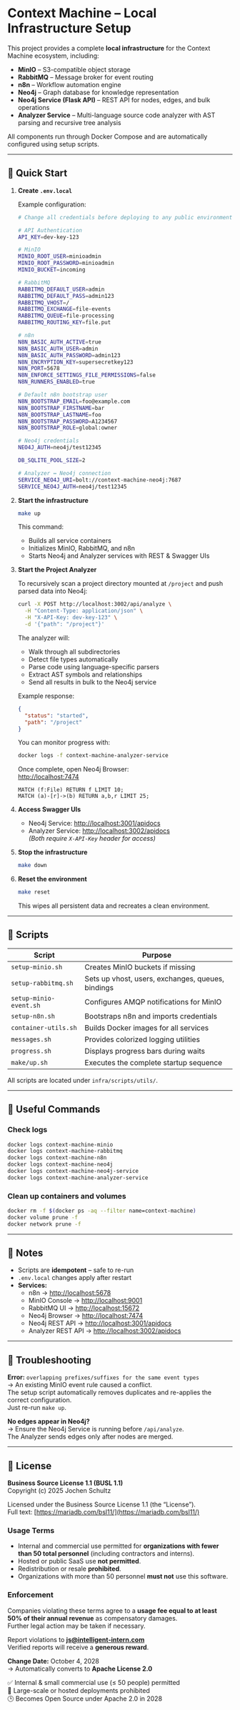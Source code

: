 # Context Machine – Local Infrastructure Setup

This project provides a complete **local infrastructure** for the Context Machine ecosystem, including:

- **MinIO** – S3-compatible object storage  
- **RabbitMQ** – Message broker for event routing  
- **n8n** – Workflow automation engine  
- **Neo4j** – Graph database for knowledge representation  
- **Neo4j Service (Flask API)** – REST API for nodes, edges, and bulk operations  
- **Analyzer Service** – Multi-language source code analyzer with AST parsing and recursive tree analysis  

All components run through Docker Compose and are automatically configured using setup scripts.

---

## 🚀 Quick Start

1. **Create `.env.local`**

   Example configuration:

   ~~~bash
   # Change all credentials before deploying to any public environment

   # API Authentication
   API_KEY=dev-key-123 

   # MinIO
   MINIO_ROOT_USER=minioadmin
   MINIO_ROOT_PASSWORD=minioadmin
   MINIO_BUCKET=incoming

   # RabbitMQ
   RABBITMQ_DEFAULT_USER=admin
   RABBITMQ_DEFAULT_PASS=admin123
   RABBITMQ_VHOST=/
   RABBITMQ_EXCHANGE=file-events
   RABBITMQ_QUEUE=file-processing
   RABBITMQ_ROUTING_KEY=file.put

   # n8n
   N8N_BASIC_AUTH_ACTIVE=true
   N8N_BASIC_AUTH_USER=admin
   N8N_BASIC_AUTH_PASSWORD=admin123
   N8N_ENCRYPTION_KEY=supersecretkey123
   N8N_PORT=5678
   N8N_ENFORCE_SETTINGS_FILE_PERMISSIONS=false
   N8N_RUNNERS_ENABLED=true

   # Default n8n bootstrap user
   N8N_BOOTSTRAP_EMAIL=foo@example.com
   N8N_BOOTSTRAP_FIRSTNAME=bar
   N8N_BOOTSTRAP_LASTNAME=foo
   N8N_BOOTSTRAP_PASSWORD=A1234567
   N8N_BOOTSTRAP_ROLE=global:owner

   # Neo4j credentials
   NEO4J_AUTH=neo4j/test12345

   DB_SQLITE_POOL_SIZE=2

   # Analyzer ↔ Neo4j connection
   SERVICE_NEO4J_URI=bolt://context-machine-neo4j:7687
   SERVICE_NEO4J_AUTH=neo4j/test12345
   ~~~

2. **Start the infrastructure**

   ~~~bash
   make up
   ~~~

   This command:
   - Builds all service containers  
   - Initializes MinIO, RabbitMQ, and n8n  
   - Starts Neo4j and Analyzer services with REST & Swagger UIs  

3. **Start the Project Analyzer**

   To recursively scan a project directory mounted at `/project` and push parsed data into Neo4j:

   ~~~bash
   curl -X POST http://localhost:3002/api/analyze \
     -H "Content-Type: application/json" \
     -H "X-API-Key: dev-key-123" \
     -d '{"path": "/project"}'
   ~~~

   The analyzer will:
   - Walk through all subdirectories  
   - Detect file types automatically  
   - Parse code using language-specific parsers  
   - Extract AST symbols and relationships  
   - Send all results in bulk to the Neo4j service  

   Example response:

   ~~~json
   {
     "status": "started",
     "path": "/project"
   }
   ~~~

   You can monitor progress with:

   ~~~bash
   docker logs -f context-machine-analyzer-service
   ~~~

   Once complete, open Neo4j Browser:  
   [http://localhost:7474](http://localhost:7474)

   ~~~cypher
   MATCH (f:File) RETURN f LIMIT 10;
   MATCH (a)-[r]->(b) RETURN a,b,r LIMIT 25;
   ~~~

4. **Access Swagger UIs**

   - Neo4j Service: [http://localhost:3001/apidocs](http://localhost:3001/apidocs)  
   - Analyzer Service: [http://localhost:3002/apidocs](http://localhost:3002/apidocs)  
   *(Both require `X-API-Key` header for access)*

5. **Stop the infrastructure**

   ~~~bash
   make down
   ~~~

6. **Reset the environment**

   ~~~bash
   make reset
   ~~~

   This wipes all persistent data and recreates a clean environment.

---

## 🧩 Scripts

| Script | Purpose |
|--------|----------|
| `setup-minio.sh` | Creates MinIO buckets if missing |
| `setup-rabbitmq.sh` | Sets up vhost, users, exchanges, queues, bindings |
| `setup-minio-event.sh` | Configures AMQP notifications for MinIO |
| `setup-n8n.sh` | Bootstraps n8n and imports credentials |
| `container-utils.sh` | Builds Docker images for all services |
| `messages.sh` | Provides colorized logging utilities |
| `progress.sh` | Displays progress bars during waits |
| `make/up.sh` | Executes the complete startup sequence |

All scripts are located under `infra/scripts/utils/`.

---

## 🧰 Useful Commands

### Check logs
~~~bash
docker logs context-machine-minio
docker logs context-machine-rabbitmq
docker logs context-machine-n8n
docker logs context-machine-neo4j
docker logs context-machine-neo4j-service
docker logs context-machine-analyzer-service
~~~

### Clean up containers and volumes
~~~bash
docker rm -f $(docker ps -aq --filter name=context-machine)
docker volume prune -f
docker network prune -f
~~~

---

## 🧠 Notes

- Scripts are **idempotent** – safe to re-run  
- `.env.local` changes apply after restart  
- **Services:**
  - n8n → [http://localhost:5678](http://localhost:5678)
  - MinIO Console → [http://localhost:9001](http://localhost:9001)
  - RabbitMQ UI → [http://localhost:15672](http://localhost:15672)
  - Neo4j Browser → [http://localhost:7474](http://localhost:7474)
  - Neo4j REST API → [http://localhost:3001/apidocs](http://localhost:3001/apidocs)
  - Analyzer REST API → [http://localhost:3002/apidocs](http://localhost:3002/apidocs)

---

## 🧼 Troubleshooting

**Error:** `overlapping prefixes/suffixes for the same event types`  
→ An existing MinIO event rule caused a conflict.  
The setup script automatically removes duplicates and re-applies the correct configuration.  
Just re-run `make up`.

**No edges appear in Neo4j?**  
→ Ensure the Neo4j Service is running before `/api/analyze`.  
The Analyzer sends edges only after nodes are merged.

---

## 📜 License

**Business Source License 1.1 (BUSL 1.1)**  
Copyright (c) 2025 Jochen Schultz  

Licensed under the Business Source License 1.1 (the “License”).  
Full text: [https://mariadb.com/bsl11/](https://mariadb.com/bsl11/)

### Usage Terms
- Internal and commercial use permitted for **organizations with fewer than 50 total personnel** (including contractors and interns).  
- Hosted or public SaaS use **not permitted**.  
- Redistribution or resale **prohibited**.  
- Organizations with more than 50 personnel **must not** use this software.

### Enforcement
Companies violating these terms agree to a **usage fee equal to at least 50% of their annual revenue** as compensatory damages.  
Further legal action may be taken if necessary.

Report violations to **js@intelligent-intern.com**  
Verified reports will receive a **generous reward**.

**Change Date:** October 4, 2028  
→ Automatically converts to **Apache License 2.0**

✅ Internal & small commercial use (≤ 50 people) permitted  
🚫 Large-scale or hosted deployments prohibited  
🕒 Becomes Open Source under Apache 2.0 in 2028
